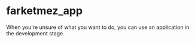 # farketmez_app
 When you're unsure of what you want to do, you can use an application in the development stage.
